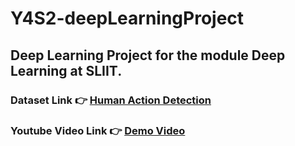 ﻿# Y4S2-deepLearningProject

## Deep Learning Project for the module Deep Learning at SLIIT.

### Dataset Link 👉 [Human Action Detection](https://www.kaggle.com/datasets/emirhanai/human-action-detection-artificial-intelligence/data)

### Youtube Video Link 👉 [Demo Video](https://youtu.be/cI9z4OogPXA)


